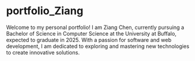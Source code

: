 # portfolio_Ziang
Welcome to my personal portfolio! I am Ziang Chen, currently pursuing a Bachelor of Science in Computer Science at the University at Buffalo, expected to graduate in 2025. With a passion for software and web development, I am dedicated to exploring and mastering new technologies to create innovative solutions.
